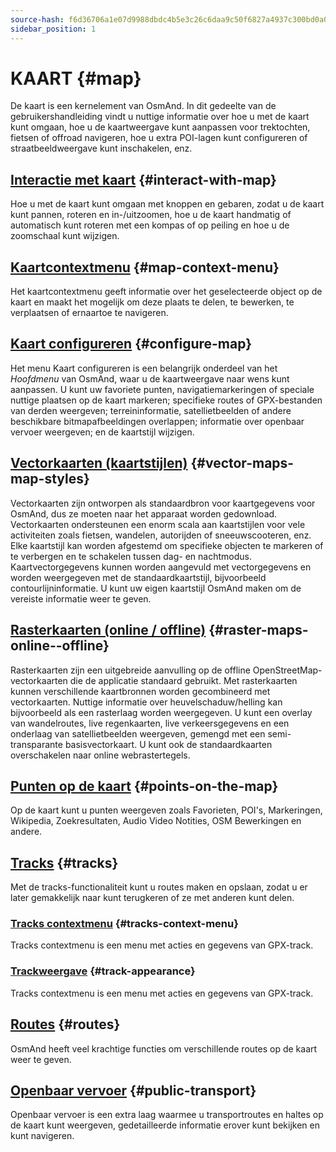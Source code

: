 ```yaml
---
source-hash: f6d36706a1e07d9988dbdc4b5e3c26c6daa9c50f6827a4937c300bd0a0b42708
sidebar_position: 1
---
```


# KAART {#map}

De kaart is een kernelement van OsmAnd. In dit gedeelte van de gebruikershandleiding vindt u nuttige informatie over hoe u met de kaart kunt omgaan, hoe u de kaartweergave kunt aanpassen voor trektochten, fietsen of offroad navigeren, hoe u extra POI-lagen kunt configureren of straatbeeldweergave kunt inschakelen, enz.

## [Interactie met kaart](./interact-with-map.md) {#interact-with-map}

Hoe u met de kaart kunt omgaan met knoppen en gebaren, zodat u de kaart kunt pannen, roteren en in-/uitzoomen, hoe u de kaart handmatig of automatisch kunt roteren met een kompas of op peiling en hoe u de zoomschaal kunt wijzigen.

## [Kaartcontextmenu](./map-context-menu.md) {#map-context-menu}

Het kaartcontextmenu geeft informatie over het geselecteerde object op de kaart en maakt het mogelijk om deze plaats te delen, te bewerken, te verplaatsen of ernaartoe te navigeren.

## [Kaart configureren](./configure-map-menu.md) {#configure-map}

Het menu Kaart configureren is een belangrijk onderdeel van het *Hoofdmenu* van OsmAnd, waar u de kaartweergave naar wens kunt aanpassen. U kunt uw favoriete punten, navigatiemarkeringen of speciale nuttige plaatsen op de kaart markeren; specifieke routes of GPX-bestanden van derden weergeven; terreininformatie, satellietbeelden of andere beschikbare bitmapafbeeldingen overlappen; informatie over openbaar vervoer weergeven; en de kaartstijl wijzigen.

## [Vectorkaarten (kaartstijlen)](./vector-maps.md) {#vector-maps-map-styles}

Vectorkaarten zijn ontworpen als standaardbron voor kaartgegevens voor OsmAnd, dus ze moeten naar het apparaat worden gedownload. Vectorkaarten ondersteunen een enorm scala aan kaartstijlen voor vele activiteiten zoals fietsen, wandelen, autorijden of sneeuwscooteren, enz. Elke kaartstijl kan worden afgestemd om specifieke objecten te markeren of te verbergen en te schakelen tussen dag- en nachtmodus. Kaartvectorgegevens kunnen worden aangevuld met vectorgegevens en worden weergegeven met de standaardkaartstijl, bijvoorbeeld contourlijninformatie. U kunt uw eigen kaartstijl OsmAnd maken om de vereiste informatie weer te geven.

## [Rasterkaarten (online / offline)](./raster-maps.md) {#raster-maps-online--offline}

Rasterkaarten zijn een uitgebreide aanvulling op de offline OpenStreetMap-vectorkaarten die de applicatie standaard gebruikt. Met rasterkaarten kunnen verschillende kaartbronnen worden gecombineerd met vectorkaarten. Nuttige informatie over heuvelschaduw/helling kan bijvoorbeeld als een rasterlaag worden weergegeven. U kunt een overlay van wandelroutes, live regenkaarten, live verkeersgegevens en een onderlaag van satellietbeelden weergeven, gemengd met een semi-transparante basisvectorkaart. U kunt ook de standaardkaarten overschakelen naar online webrastertegels.

## [Punten op de kaart](./point-layers-on-map.md) {#points-on-the-map}

Op de kaart kunt u punten weergeven zoals Favorieten, POI's, Markeringen, Wikipedia, Zoekresultaten, Audio Video Notities, OSM Bewerkingen en andere.

## [Tracks](./tracks) {#tracks}

Met de tracks-functionaliteit kunt u routes maken en opslaan, zodat u er later gemakkelijk naar kunt terugkeren of ze met anderen kunt delen.

### [Tracks contextmenu](./tracks/track-context-menu.md) {#tracks-context-menu}

Tracks contextmenu is een menu met acties en gegevens van GPX-track.

### [Trackweergave](./tracks/appearance.md) {#track-appearance}

Tracks contextmenu is een menu met acties en gegevens van GPX-track.

## [Routes](./routes.md) {#routes}

OsmAnd heeft veel krachtige functies om verschillende routes op de kaart weer te geven.

## [Openbaar vervoer](./public-transport.md) {#public-transport}

Openbaar vervoer is een extra laag waarmee u transportroutes en haltes op de kaart kunt weergeven, gedetailleerde informatie erover kunt bekijken en kunt navigeren.